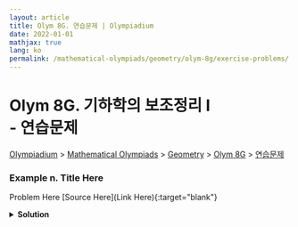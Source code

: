 ```yaml
---
layout: article
title: Olym 8G. 연습문제 | Olympiadium
date: 2022-01-01
mathjax: true
lang: ko
permalink: /mathematical-olympiads/geometry/olym-8g/exercise-problems/
---
```

# Olym 8G. 기하학의 보조정리 I <br> <ssup> - 연습문제</ssup>

<a href="{{ site.homeurl }}">Olympiadium</a> > <a href="{{ site.homeurl }}mathematical-olympiads/">Mathematical Olympiads</a> > <a href="{{ site.homeurl }}mathematical-olympiads/geometry/">Geometry</a> > <a href="{{ site.homeurl }}mathematical-olympiads/geometry/olym-8g/">Olym 8G</a> > <a href="{{ site.homeurl }}mathematical-olympiads/geometry/olym-8g/exercise-problems/">연습문제</a>

### Example n. Title Here
<skyblueboard> Problem Here </skyblueboard>
[Source Here](Link Here){:target="blank"}
<pinkborder><details>
<summary><b>Solution</b></summary>
Solution Here. 
</details></pinkborder>


